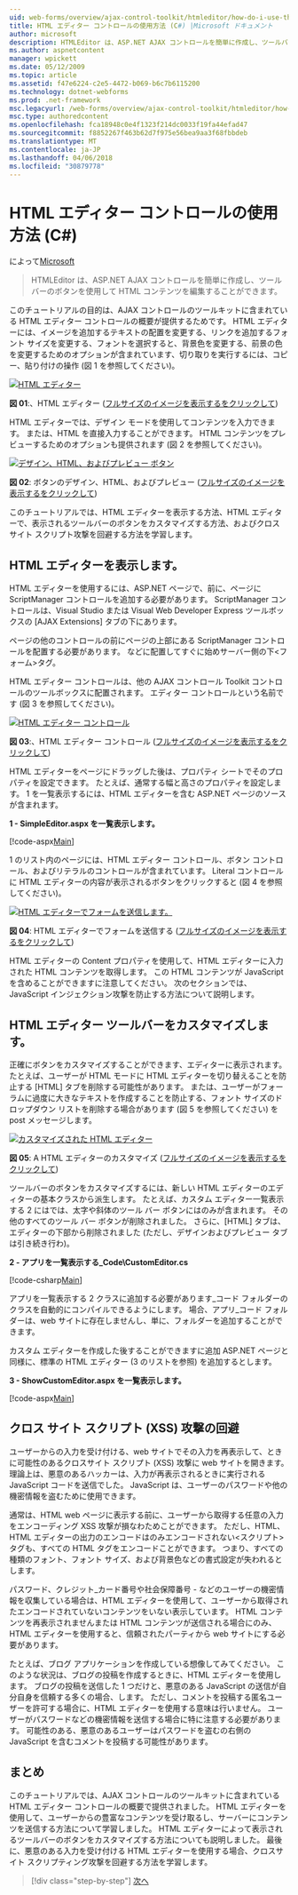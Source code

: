 ```yaml
---
uid: web-forms/overview/ajax-control-toolkit/htmleditor/how-do-i-use-the-html-editor-control-cs
title: HTML エディター コントロールの使用方法 (C#) |Microsoft ドキュメント
author: microsoft
description: HTMLEditor は、ASP.NET AJAX コントロールを簡単に作成し、ツールバーのボタンを使用して HTML コンテンツを編集することができます。
ms.author: aspnetcontent
manager: wpickett
ms.date: 05/12/2009
ms.topic: article
ms.assetid: f47e6224-c2e5-4472-b069-b6c7b6115200
ms.technology: dotnet-webforms
ms.prod: .net-framework
msc.legacyurl: /web-forms/overview/ajax-control-toolkit/htmleditor/how-do-i-use-the-html-editor-control-cs
msc.type: authoredcontent
ms.openlocfilehash: fca18948c0e4f1323f214dc0033f19fa44efad47
ms.sourcegitcommit: f8852267f463b62d7f975e56bea9aa3f68fbbdeb
ms.translationtype: MT
ms.contentlocale: ja-JP
ms.lasthandoff: 04/06/2018
ms.locfileid: "30879778"
---
```

<a name="how-do-i-use-the-html-editor-control-c"></a>HTML エディター コントロールの使用方法 (C#)
====================
によって[Microsoft](https://github.com/microsoft)

> HTMLEditor は、ASP.NET AJAX コントロールを簡単に作成し、ツールバーのボタンを使用して HTML コンテンツを編集することができます。


このチュートリアルの目的は、AJAX コントロールのツールキットに含まれている HTML エディター コントロールの概要が提供するためです。 HTML エディターには、イメージを追加するテキストの配置を変更する、リンクを追加するフォント サイズを変更する、フォントを選択すると、背景色を変更する、前景の色を変更するためのオプションが含まれています、切り取りを実行するには、コピー、貼り付けの操作 (図 1 を参照してください)。


[![HTML エディター](how-do-i-use-the-html-editor-control-cs/_static/image1.jpg)](how-do-i-use-the-html-editor-control-cs/_static/image1.png)

**図 01**:、HTML エディター ([フルサイズのイメージを表示するをクリックして](how-do-i-use-the-html-editor-control-cs/_static/image2.png))


HTML エディターでは、デザイン モードを使用してコンテンツを入力できます。 または、HTML を直接入力することができます。 HTML コンテンツをプレビューするためのオプションも提供されます (図 2 を参照してください)。


[![デザイン、HTML、およびプレビュー ボタン](how-do-i-use-the-html-editor-control-cs/_static/image2.jpg)](how-do-i-use-the-html-editor-control-cs/_static/image3.png)

**図 02**: ボタンのデザイン、HTML、およびプレビュー ([フルサイズのイメージを表示するをクリックして](how-do-i-use-the-html-editor-control-cs/_static/image4.png))


このチュートリアルでは、HTML エディターを表示する方法、HTML エディターで、表示されるツールバーのボタンをカスタマイズする方法、およびクロス サイト スクリプト攻撃を回避する方法を学習します。

## <a name="displaying-the-html-editor"></a>HTML エディターを表示します。

HTML エディターを使用するには、ASP.NET ページで、前に、ページに ScriptManager コントロールを追加する必要があります。 ScriptManager コントロールは、Visual Studio または Visual Web Developer Express ツールボックスの [AJAX Extensions] タブの下にあります。

ページの他のコントロールの前にページの上部にある ScriptManager コントロールを配置する必要があります。 などに配置してすぐに始めサーバー側の下&lt;フォーム&gt;タグ。

HTML エディター コントロールは、他の AJAX コントロール Toolkit コントロールのツールボックスに配置されます。 エディター コントロールという名前です (図 3 を参照してください)。


[![HTML エディター コントロール](how-do-i-use-the-html-editor-control-cs/_static/image3.jpg)](how-do-i-use-the-html-editor-control-cs/_static/image5.png)

**図 03**:、HTML エディター コントロール ([フルサイズのイメージを表示するをクリックして](how-do-i-use-the-html-editor-control-cs/_static/image6.png))


HTML エディターをページにドラッグした後は、プロパティ シートでそのプロパティを設定できます。 たとえば、通常する幅と高さのプロパティを設定します。 1 を一覧表示するには、HTML エディターを含む ASP.NET ページのソースが含まれます。

**1 - SimpleEditor.aspx を一覧表示します。**

[!code-aspx[Main](how-do-i-use-the-html-editor-control-cs/samples/sample1.aspx)]

1 のリスト内のページには、HTML エディター コントロール、ボタン コントロール、およびリテラルのコントロールが含まれています。 Literal コントロールに HTML エディターの内容が表示されるボタンをクリックすると (図 4 を参照してください)。


[![HTML エディターでフォームを送信します。](how-do-i-use-the-html-editor-control-cs/_static/image4.jpg)](how-do-i-use-the-html-editor-control-cs/_static/image7.png)

**図 04**: HTML エディターでフォームを送信する ([フルサイズのイメージを表示するをクリックして](how-do-i-use-the-html-editor-control-cs/_static/image8.png))


HTML エディターの Content プロパティを使用して、HTML エディターに入力された HTML コンテンツを取得します。 この HTML コンテンツが JavaScript を含めることができますに注意してください。 次のセクションでは、JavaScript インジェクション攻撃を防止する方法について説明します。

## <a name="customizing-the-html-editor-toolbar"></a>HTML エディター ツールバーをカスタマイズします。

正確にボタンをカスタマイズすることができます、エディターに表示されます。 たとえば、ユーザーが HTML モードに HTML エディターを切り替えることを防止する [HTML] タブを削除する可能性があります。 または、ユーザーがフォーラムに過度に大きなテキストを作成することを防止する、フォント サイズのドロップダウン リストを削除する場合があります (図 5 を参照してください) を post メッセージします。


[![カスタマイズされた HTML エディター](how-do-i-use-the-html-editor-control-cs/_static/image5.jpg)](how-do-i-use-the-html-editor-control-cs/_static/image9.png)

**図 05**: A HTML エディターのカスタマイズ ([フルサイズのイメージを表示するをクリックして](how-do-i-use-the-html-editor-control-cs/_static/image10.png))


ツールバーのボタンをカスタマイズするには、新しい HTML エディターのエディターの基本クラスから派生します。 たとえば、カスタム エディター一覧表示する 2 にはでは、太字や斜体のツール バー ボタンにはのみが含まれます。 その他のすべてのツール バー ボタンが削除されました。 さらに、[HTML] タブは、エディターの下部から削除されました (ただし、デザインおよびプレビュー タブは引き続き行わ)。

**2 - アプリを一覧表示する\_Code\CustomEditor.cs**

[!code-csharp[Main](how-do-i-use-the-html-editor-control-cs/samples/sample2.cs)]

アプリを一覧表示する 2 クラスに追加する必要があります\_コード フォルダーのクラスを自動的にコンパイルできるようにします。 場合、アプリ\_コード フォルダーは、web サイトに存在しませんし、単に、フォルダーを追加することができます。

カスタム エディターを作成した後することができますに追加 ASP.NET ページと同様に、標準の HTML エディター (3 のリストを参照) を追加するとします。

**3 - ShowCustomEditor.aspx を一覧表示します。**

[!code-aspx[Main](how-do-i-use-the-html-editor-control-cs/samples/sample3.aspx)]

## <a name="avoiding-cross-site-scripting-xss-attacks"></a>クロス サイト スクリプト (XSS) 攻撃の回避

ユーザーからの入力を受け付ける、web サイトでその入力を再表示して、ときに可能性のあるクロスサイト スクリプト (XSS) 攻撃に web サイトを開きます。 理論上は、悪意のあるハッカーは、入力が再表示されるときに実行される JavaScript コードを送信でした。 JavaScript は、ユーザーのパスワードや他の機密情報を盗むために使用できます。

通常は、HTML web ページに表示する前に、ユーザーから取得する任意の入力をエンコーディング XSS 攻撃が損なわためことができます。 ただし、HTML、HTML エディターの出力のエンコードはのみエンコードされない&lt;スクリプト&gt;タグも、すべての HTML タグをエンコードことができます。 つまり、すべての種類のフォント、フォント サイズ、および背景色などの書式設定が失われるとします。

パスワード、クレジット_カード番号や社会保障番号 - などのユーザーの機密情報を収集している場合は、HTML エディターを使用して、ユーザーから取得されたエンコードされていないコンテンツをいない表示しています。 HTML コンテンツを再表示されませんまたは HTML コンテンツが送信される場合にのみ、HTML エディターを使用すると、信頼されたパーティから web サイトにする必要があります。

たとえば、ブログ アプリケーションを作成している想像してみてください。 このような状況は、ブログの投稿を作成するときに、HTML エディターを使用します。 ブログの投稿を送信した 1 つだけと、悪意のある JavaScript の送信が自分自身を信頼する多くの場合、します。 ただし、コメントを投稿する匿名ユーザーを許可する場合に、HTML エディターを使用する意味は行いません。 ユーザーがパスワードなどの機密情報を送信する場合に特に注意する必要があります。 可能性のある、悪意のあるユーザーはパスワードを盗むの右側の JavaScript を含むコメントを投稿する可能性があります。

## <a name="summary"></a>まとめ

このチュートリアルでは、AJAX コントロールのツールキットに含まれている HTML エディター コントロールの概要で提供されました。 HTML エディターを使用して、ユーザーからの豊富なコンテンツを受け取るし、サーバーにコンテンツを送信する方法について学習しました。 HTML エディターによって表示されるツールバーのボタンをカスタマイズする方法についても説明しました。 最後に、悪意のある入力を受け付ける HTML エディターを使用する場合、クロスサイト スクリプティング攻撃を回避する方法を学習します。

> [!div class="step-by-step"]
> [次へ](how-do-i-use-the-html-editor-control-vb.md)
